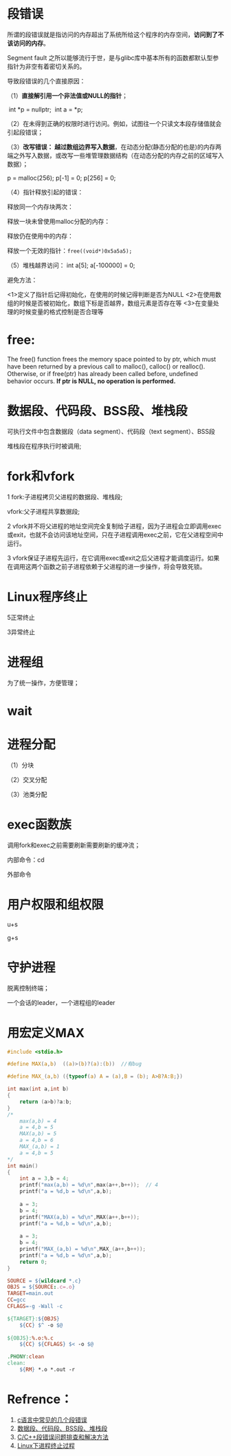 # 段错误

所谓的段错误就是指访问的内存超出了系统所给这个程序的内存空间，**访问到了不该访问的内存**。

Segment fault 之所以能够流行于世，是与glibc库中基本所有的函数都默认型参指针为非空有着密切关系的。

导致段错误的几个直接原因：

（1）**直接解引用一个非法值或NULL的指针**；

​     int *p = nullptr;
​     int a = *p;

（2）在未得到正确的权限时进行访问。例如，试图往一个只读文本段存储值就会引起段错误；

（3）**改写错误： 越过数组边界写入数据**，在动态分配(静态分配的也是)的内存两端之外写入数据，或改写一些堆管理数据结构（在动态分配的内存之前的区域写入数据）；

  p = malloc(256);   p[-1] = 0;   p[256] = 0;

（4）指针释放引起的错误： 

释放同一个内存块两次：

释放一块未曾使用malloc分配的内存：

释放仍在使用中的内存：

释放一个无效的指针：`free((void*)0x5a5a5);`

（5）堆栈越界访问： int a[5]; a[-100000] = 0;

避免方法：

<1>定义了指针后记得初始化，在使用的时候记得判断是否为NULL
<2>在使用数组的时候是否被初始化，数组下标是否越界，数组元素是否存在等
<3>在变量处理的时候变量的格式控制是否合理等

# free:

The free() function frees the memory space pointed to by ptr, which must have been returned by a previous call to malloc(), calloc() or realloc(). Otherwise, or if free(ptr) has already been called before, undefined behavior occurs. **If ptr is NULL, no operation is performed.**



# 数据段、代码段、BSS段、堆栈段

可执行文件中包含数据段（data segment）、代码段（text segment）、BSS段

堆栈段在程序执行时被调用;



# fork和vfork

1 fork:子进程拷贝父进程的数据段、堆栈段; 

   vfork:父子进程共享数据段;

2  vfork并不将父进程的地址空间完全复制给子进程，因为子进程会立即调用exec或exit，也就不会访问该地址空间，只在子进程调用exec之前，它在父进程空间中运行。

3  vfork保证子进程先运行，在它调用exec或exit之后父进程才能调度运行。如果在调用这两个函数之前子进程依赖于父进程的进一步操作，将会导致死锁。



# Linux程序终止

5正常终止

3异常终止





# 进程组

为了统一操作，方便管理；





# wait











# 进程分配

（1）分块

（2）交叉分配

（3）池类分配



# exec函数族







调用fork和exec之前需要刷新需要刷新的缓冲流；





内部命令：cd

外部命令



# 用户权限和组权限

u+s

g+s



# 守护进程

脱离控制终端；

一个会话的leader，一个进程组的leader





# 用宏定义MAX

```c
#include <stdio.h>

#define MAX(a,b)  ((a)>(b)?(a):(b))  //有bug

#define MAX_(a,b) ({typeof(a) A = (a),B = (b); A>B?A:B;})

int max(int a,int b)
{
	return (a>b)?a:b;
}
/*
	max(a,b) = 4
	a = 4,b = 5
	MAX(a,b) = 5
	a = 4,b = 6
	MAX_(a,b) = 1
	a = 4,b = 5
*/
int main()
{
	int a = 3,b = 4;
	printf("max(a,b) = %d\n",max(a++,b++));  // 4
	printf("a = %d,b = %d\n",a,b);
	
	a = 3;
	b = 4;
	printf("MAX(a,b) = %d\n",MAX(a++,b++));
	printf("a = %d,b = %d\n",a,b);
	
    a = 3;
	b = 4;
	printf("MAX_(a,b) = %d\n",MAX_(a++,b++));
	printf("a = %d,b = %d\n",a,b);
	return 0;
}
```



```makefile
SOURCE = ${wildcard *.c}
OBJS = ${SOURCE:.c=.o}
TARGET=main.out
CC=gcc
CFLAGS=-g -Wall -c

${TARGET}:${OBJS}
	${CC} $^ -o $@
	
${OBJS}:%.o:%.c
	${CC} ${CFLAGS} $< -o $@

.PHONY:clean
clean:
	${RM} *.o *.out -r
```



# Refrence：

1. [c语言中常见的几个段错误](https://blog.csdn.net/lvguangj/article/details/8099447)
2. [数据段、代码段、BSS段、堆栈段](https://blog.csdn.net/weixin_38233274/article/details/80321719)
3. [C/C++段错误问题排查和解决方法](https://blog.csdn.net/chenyulancn/article/details/51693128?utm_medium=distribute.pc_relevant.none-task-blog-baidujs-3)
4. [Linux下进程终止过程](https://www.cnblogs.com/brucemengbm/p/7002836.html)

